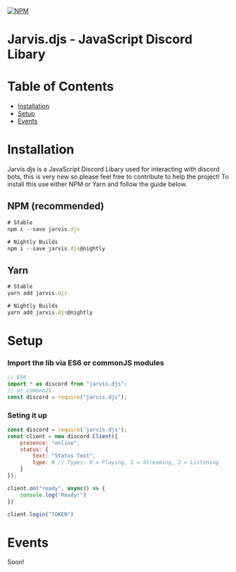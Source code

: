 [![NPM](https://nodei.co/npm/jarvis.djs.png?downloads=true&downloadRank=true&stars=true)](https://nodei.co/npm/jarvis.djs/)

# Jarvis.djs - JavaScript Discord Libary

# Table of Contents

- [Installation](#installation)
- [Setup](#setup)
- [Events](#events)

# Installation

Jarvis.djs is a JavaScript Discord Libary used for interacting with discord bots, this is very new so please feel free to contribute to help the project! To install this use either NPM or Yarn and follow the guide below.

## NPM (recommended)

```js
# Stable
npm i --save jarvis.djs

# Nightly Builds
npm i --save jarvis.djs@nightly
```

## Yarn

```js
# Stable
yarn add jarvis.djs

# Nightly Builds
yarn add jarvis.djs@nightly
```

# Setup

### Import the lib via ES6 or commonJS modules

```js
// ES6
import * as discord from "jarvis.djs";
// or commonJS
const discord = require("jarvis.djs");
```

### Seting it up

```js
const discord = require('jarvis.djs');
const client = new discord.Client({
    presence: "online",
    status: {
        text: "Status Text",
        type: 0 // Types: 0 = Playing, 1 = Streaming, 2 = Listening
    }
});

client.on("ready", async() => {
    console.log("Ready!")
})

client.login("TOKEN")
```

# Events
Soon!